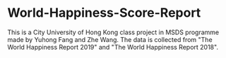 # World-Happiness-Score-Report
This is a City University of Hong Kong class project in MSDS programme made by Yuhong Fang and Zhe Wang. The data is collected from "The World Happiness Report 2019" and "The World Happiness Report 2018".
